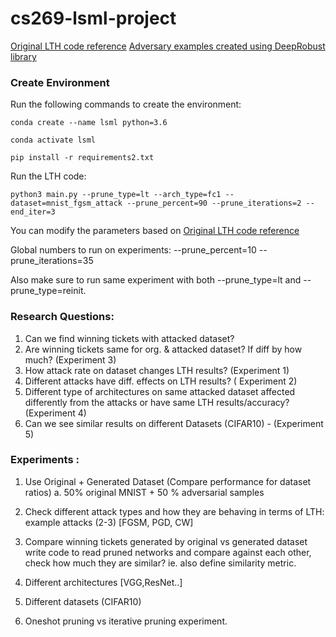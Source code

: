 # cs269-lsml-project

[Original LTH code reference](https://github.com/rahulvigneswaran/Lottery-Ticket-Hypothesis-in-Pytorch)
[Adversary examples created using DeepRobust library](https://github.com/DSE-MSU/DeepRobust)

### Create Environment

Run the following commands to create the environment:
```
conda create --name lsml python=3.6

conda activate lsml

pip install -r requirements2.txt

```

Run the LTH code:

```
python3 main.py --prune_type=lt --arch_type=fc1 --dataset=mnist_fgsm_attack --prune_percent=90 --prune_iterations=2 --end_iter=3

```

You can modify the parameters based on  [Original LTH code reference](https://github.com/rahulvigneswaran/Lottery-Ticket-Hypothesis-in-Pytorch#readme)

Global numbers to run on experiments:
--prune_percent=10
--prune_iterations=35

Also make sure to run same experiment with both --prune_type=lt and --prune_type=reinit.


### Research Questions:
1. Can we find winning tickets with attacked dataset?
2. Are winning tickets same for org. & attacked dataset? If diff by how much? (Experiment 3)
3. How attack rate on dataset changes LTH results? (Experiment 1)
4. Different attacks have diff. effects on LTH results? ( Experiment 2)
5. Different type of architectures on same attacked dataset affected differently from the attacks or have same LTH results/accuracy? (Experiment 4)
6. Can we see similar results on different Datasets (CIFAR10) - (Experiment 5)


### Experiments :

1. Use Original + Generated Dataset (Compare performance for dataset ratios)
 a. 50% original MNIST + 50 % adversarial samples

2. Check different attack types and how they are behaving in terms of LTH:
example attacks (2-3) [FGSM, PGD, CW]

3. Compare winning tickets generated by original vs generated dataset
write code to read pruned networks and compare against each other, check how much they are similar? ie. also define similarity metric.

4. Different architectures [VGG,ResNet..]

5. Different datasets (CIFAR10)
6. Oneshot pruning vs iterative pruning experiment.
